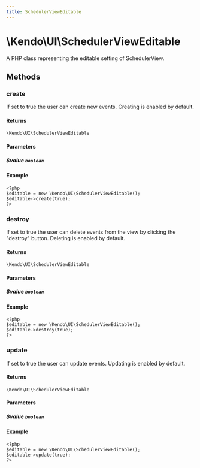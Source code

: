 ```yaml
---
title: SchedulerViewEditable
---
```


# \Kendo\UI\SchedulerViewEditable

A PHP class representing the editable setting of SchedulerView.


## Methods

### create
If set to true the user can create new events. Creating is enabled by default.

#### Returns
`\Kendo\UI\SchedulerViewEditable`

#### Parameters

##### $value `boolean`



#### Example 
    <?php
    $editable = new \Kendo\UI\SchedulerViewEditable();
    $editable->create(true);
    ?>

### destroy
If set to true the user can delete events from the view by clicking the "destroy" button. Deleting is enabled by default.

#### Returns
`\Kendo\UI\SchedulerViewEditable`

#### Parameters

##### $value `boolean`



#### Example 
    <?php
    $editable = new \Kendo\UI\SchedulerViewEditable();
    $editable->destroy(true);
    ?>

### update
If set to true the user can update events. Updating is enabled by default.

#### Returns
`\Kendo\UI\SchedulerViewEditable`

#### Parameters

##### $value `boolean`



#### Example 
    <?php
    $editable = new \Kendo\UI\SchedulerViewEditable();
    $editable->update(true);
    ?>

